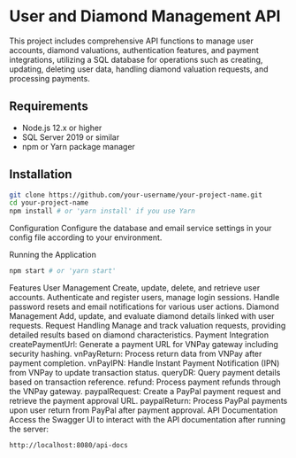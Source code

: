 # User and Diamond Management API

This project includes comprehensive API functions to manage user accounts, diamond valuations, authentication features, and payment integrations, utilizing a SQL database for operations such as creating, updating, deleting user data, handling diamond valuation requests, and processing payments.

## Requirements

- Node.js 12.x or higher
- SQL Server 2019 or similar
- npm or Yarn package manager

## Installation

```bash
git clone https://github.com/your-username/your-project-name.git
cd your-project-name
npm install # or 'yarn install' if you use Yarn
```

Configuration
Configure the database and email service settings in your config file according to your environment.

Running the Application
```bash
npm start # or 'yarn start'
```
Features
  User Management
    Create, update, delete, and retrieve user accounts.
    Authenticate and register users, manage login sessions.
    Handle password resets and email notifications for various user actions.
  Diamond Management
    Add, update, and evaluate diamond details linked with user requests.
  Request Handling
    Manage and track valuation requests, providing detailed results based on diamond characteristics.
  Payment Integration
    createPaymentUrl: Generate a payment URL for VNPay gateway including security hashing.
    vnPayReturn: Process return data from VNPay after payment completion.
    vnPayIPN: Handle Instant Payment Notification (IPN) from VNPay to update transaction status.
    queryDR: Query payment details based on transaction reference.
    refund: Process payment refunds through the VNPay gateway.
    paypalRequest: Create a PayPal payment request and retrieve the payment approval URL.
    paypalReturn: Process PayPal payments upon user return from PayPal after payment approval.
API Documentation
Access the Swagger UI to interact with the API documentation after running the server:
```bash
http://localhost:8080/api-docs
```
